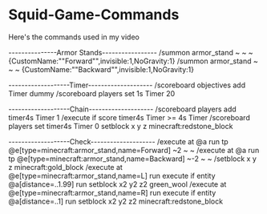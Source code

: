 # Squid-Game-Commands
Here's the commands used in my video

---------------Armor Stands-----------------
/summon armor_stand ~ ~ ~ {CustomName:"\"Forward\"",invisible:1,NoGravity:1}
/summon armor_stand ~ ~ ~ {CustomName:"\"Backward\"",invisible:1,NoGravity:1}

-------------------Timer--------------------
/scoreboard objectives add Timer dummy
/scoreboard players set 1s Timer 20

-------------------Chain--------------------
/scoreboard players add timer4s Timer 1
/execute if score timer4s Timer >= 4s Timer
/scoreboard players set timer4s Timer 0
setblock x y z minecraft:redstone_block

-------------------Check--------------------
/execute at @a run tp @e[type=minecraft:armor_stand,name=Forward] ~2 ~ ~
/execute at @a run tp @e[type=minecraft:armor_stand,name=Backward] ~-2 ~ ~
/setblock x y z minecraft:gold_block
/execute at @e[type=minecraft:armor_stand,name=L] run execute if entity @a[distance=..1.99] run setblock x2 y2 z2 green_wool
/execute at @e[type=minecraft:armor_stand,name=R] run execute if entity @a[distance=..1] run setblock x2 y2 z2 minecraft:redstone_block



